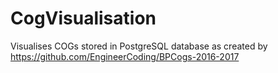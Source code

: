 # CogVisualisation
Visualises COGs stored in PostgreSQL database as created by https://github.com/EngineerCoding/BPCogs-2016-2017
